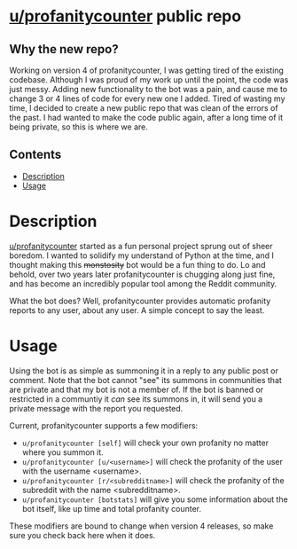 # [u/profanitycounter](https://www.redit.com/u/profanitycounter) public repo

## Why the new repo?

Working on version 4 of profanitycounter, I was getting tired of the existing codebase. Although I was proud of my work up until the point, the code was just messy. Adding new functionality to the bot was a pain, and cause me to change 3 or 4 lines of code for every new one I added. Tired of wasting my time, I decided to create a new public repo that was clean of the errors of the past. I had wanted to make the code public again, after a long time of it being private, so this is where we are. 


## Contents
* [Description](#description)
* [Usage](#usage)


# Description

[u/profanitycounter](https://www.redit.com/u/profanitycounter`) started as a fun personal project sprung out of sheer boredom. I wanted to solidify my understand of Python at the time, and I thought making this ~~monstosity~~ bot would be a fun thing to do. Lo and behold, over two years later profanitycounter is chugging along just fine, and has become an incredibly popular tool among the Reddit community. 

What the bot does? Well, profanitycounter provides automatic profanity reports to any user, about any user. A simple concept to say the least.


# Usage

Using the bot is as simple as summoning it in a reply to any public post or comment. Note that the bot cannot "see" its summons in communities that are private and that my bot is not a member of. If the bot is banned or restricted in a communtiy it *can* see its summons in, it will send you a private message with the report you requested. 

Current, profanitycounter supports a few modifiers:
* `u/profanitycounter [self]` will check your own profanity no matter where you summon it. 
* `u/profanitycounter [u/<username>]` will check the profanity of the user with the username \<username>.
* `u/profanitycounter [r/<subredditname>]` will check the profanity of the subreddit with the name \<subredditname>.
* `u/profanitycounter [botstats]` will give you some information about the bot itself, like up time and total profanity counter.

These modifiers are bound to change when version 4 releases, so make sure you check back here when it does.